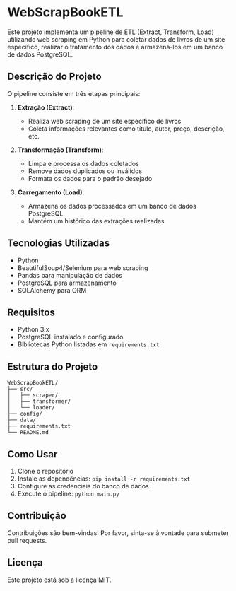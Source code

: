 # WebScrapBookETL

Este projeto implementa um pipeline de ETL (Extract, Transform, Load) utilizando web scraping em Python para coletar dados de livros de um site específico, realizar o tratamento dos dados e armazená-los em um banco de dados PostgreSQL.

## Descrição do Projeto

O pipeline consiste em três etapas principais:

1. **Extração (Extract)**: 
   - Realiza web scraping de um site específico de livros
   - Coleta informações relevantes como título, autor, preço, descrição, etc.

2. **Transformação (Transform)**:
   - Limpa e processa os dados coletados
   - Remove dados duplicados ou inválidos
   - Formata os dados para o padrão desejado

3. **Carregamento (Load)**:
   - Armazena os dados processados em um banco de dados PostgreSQL
   - Mantém um histórico das extrações realizadas

## Tecnologias Utilizadas

- Python
- BeautifulSoup4/Selenium para web scraping
- Pandas para manipulação de dados
- PostgreSQL para armazenamento
- SQLAlchemy para ORM

## Requisitos

- Python 3.x
- PostgreSQL instalado e configurado
- Bibliotecas Python listadas em `requirements.txt`

## Estrutura do Projeto

```
WebScrapBookETL/
├── src/
│   ├── scraper/
│   ├── transformer/
│   └── loader/
├── config/
├── data/
├── requirements.txt
└── README.md
```

## Como Usar

1. Clone o repositório
2. Instale as dependências: `pip install -r requirements.txt`
3. Configure as credenciais do banco de dados
4. Execute o pipeline: `python main.py`

## Contribuição

Contribuições são bem-vindas! Por favor, sinta-se à vontade para submeter pull requests.

## Licença

Este projeto está sob a licença MIT. 